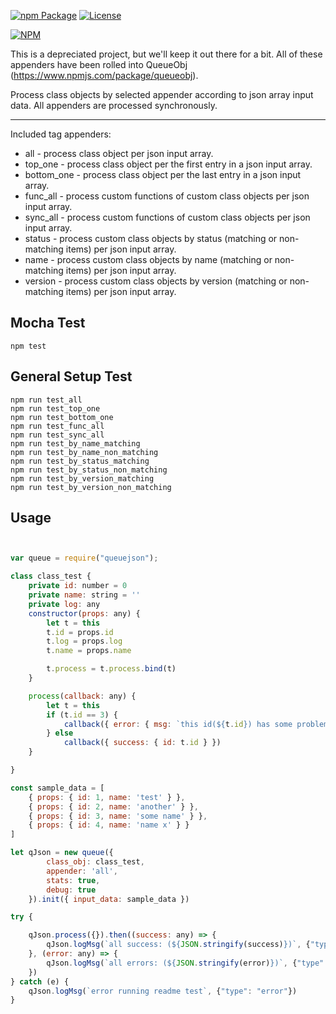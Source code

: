 [![npm Package](https://img.shields.io/npm/v/queuejson.svg)](https://www.npmjs.org/package/queuejson)
[![License](https://img.shields.io/npm/l/queuejson.svg)](https://github.com/jman717/queuejson/blob/master/LICENSE)

[![NPM](https://nodei.co/npm/queuejson.png?downloads=true&downloadRank=true&stars=true)](https://nodei.co/npm/queuejson/)

This is a depreciated project, but we'll keep it out there for a bit. All of these appenders have been rolled into QueueObj (https://www.npmjs.com/package/queueobj).


Process class objects by selected appender according to json array input data. All appenders are processed synchronously.

---------
Included tag appenders:

* all - process class object per json input array.
* top_one - process class object per the first entry in a json input array.
* bottom_one - process class object per the last entry in a json input array.
* func_all - process custom functions of custom class objects per json input array.
* sync_all - process custom functions of custom class objects per json input array.
* status - process custom class objects by status (matching or non-matching items) per json input array.
* name - process custom class objects by name (matching or non-matching items) per json input array.
* version - process custom class objects by version (matching or non-matching items) per json input array.

Mocha Test
---------
```
npm test
```

General Setup Test
---------
```
npm run test_all
npm run test_top_one
npm run test_bottom_one
npm run test_func_all
npm run test_sync_all
npm run test_by_name_matching
npm run test_by_name_non_matching
npm run test_by_status_matching
npm run test_by_status_non_matching
npm run test_by_version_matching
npm run test_by_version_non_matching

```

Usage
---------
```js


var queue = require("queuejson");

class class_test {
    private id: number = 0
    private name: string = ''
    private log: any
    constructor(props: any) {
        let t = this
        t.id = props.id
        t.log = props.log
        t.name = props.name

        t.process = t.process.bind(t)
    }

    process(callback: any) {
        let t = this
        if (t.id == 3) {
            callback({ error: { msg: `this id(${t.id}) has some problem` } })
        } else
            callback({ success: { id: t.id } })
    }

}

const sample_data = [
    { props: { id: 1, name: 'test' } },
    { props: { id: 2, name: 'another' } },
    { props: { id: 3, name: 'some name' } },
    { props: { id: 4, name: 'name x' } }
]

let qJson = new queue({
        class_obj: class_test,
        appender: 'all',
        stats: true,
        debug: true
    }).init({ input_data: sample_data })

try {

    qJson.process({}).then((success: any) => {
        qJson.logMsg(`all success: (${JSON.stringify(success)})`, {"type": "success"})
    }, (error: any) => {
        qJson.logMsg(`all errors: (${JSON.stringify(error)})`, {"type": "error"})
    })
} catch (e) {
    qJson.logMsg(`error running readme test`, {"type": "error"})
}



```
